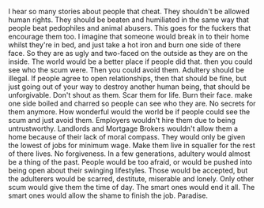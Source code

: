 I hear so many stories about people that cheat. They shouldn't be allowed human rights. They should be beaten and humiliated in the same way that people beat pedophiles and animal abusers. This goes for the fuckers that encourage them too. I imagine that someone would break in to their home whilst they're in bed, and just take a hot iron and burn one side of there face. So they are as ugly and two-faced on the outside as they are on the inside.  The world would be a better place if people did that. then you could see who the scum were. Then you could avoid them. Adultery should be illegal. If people agree to open relationships, then that should be fine, but just going out of your way to destroy another human being, that should be unforgivable. Don't shout as them. Scar them for life. Burn their face. make one side boiled and charred so people can see who they are. No secrets for them anymore. How wonderful would the world be if people could see the scum and just avoid them. Employers wouldn't hire them due to being untrustworthy. Landlords and Mortgage Brokers wouldn't allow them a home because of their lack of moral compass. They would only be given the lowest of jobs for minimum wage. Make them live in squaller for the rest of there lives. No forgiveness. In a few generations, adultery would almost be a thing of the past. People would be too afraid, or would be pushed into being open about their swinging lifestyles. Those would be accepted, but the adulterers would be scarred, destitute, miserable and lonely. Only other scum would give them the time of day. The smart ones would end it all. The smart ones would allow the shame to finish the job. Paradise.
